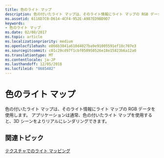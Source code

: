 ```yaml
---
title: 色のライト マップ
description: 色の付いたライト マップは、そのライト情報にライト マップの RGB データを使用します。 アプリケーションは通常、色の付いたライト マップを使用すると、3D シーンをよりリアルにレンダリングできます。
ms.assetid: 6116D7C0-D614-4CF4-952E-A987ED9BD9D7
keywords:
- 色のライト マップ
ms.date: 02/08/2017
ms.topic: article
ms.localizationpriority: medium
ms.openlocfilehash: e866b3841a610d4027ba9e91005591ef18c707e3
ms.sourcegitcommit: c01c29cd97f1cbf050950526e18e15823b6a12a0
ms.translationtype: MT
ms.contentlocale: ja-JP
ms.lasthandoff: 12/05/2018
ms.locfileid: "8685482"
---
```

# <a name="color-light-maps"></a>色のライト マップ


色の付いたライト マップは、そのライト情報にライト マップの RGB データを使用します。 アプリケーションは通常、色の付いたライト マップを使用すると、3D シーンをよりリアルにレンダリングできます。

## <a name="span-idrelated-topicsspanrelated-topics"></a><span id="related-topics"></span>関連トピック


[テクスチャでのライト マッピング](light-mapping-with-textures.md)

 

 




